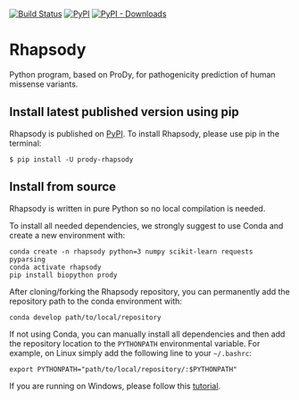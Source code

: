 [![Build Status](https://travis-ci.com/prody/rhapsody.svg?branch=master)](https://travis-ci.com/prody/rhapsody)
[![PyPI](https://img.shields.io/pypi/v/prody-rhapsody.svg)](https://pypi.org/project/prody-rhapsody/)
[![PyPI - Downloads](https://img.shields.io/pypi/dm/prody-rhapsody.svg)](http://rhapsody.csb.pitt.edu/download.php)

# Rhapsody
Python program, based on ProDy, for pathogenicity prediction of human missense variants.

## Install latest published version using pip
Rhapsody is published on [PyPI](https://pypi.org/). To install Rhapsody, please use pip in the terminal:
```console
$ pip install -U prody-rhapsody
```

## Install from source
Rhapsody is written in pure Python so no local compilation is needed.

To install all needed dependencies, we strongly suggest to use Conda and create a new environment with:
```console
conda create -n rhapsody python=3 numpy scikit-learn requests pyparsing
conda activate rhapsody
pip install biopython prody
```

After cloning/forking the Rhapsody repository, you can permanently add the repository path to the conda environment with:
```console
conda develop path/to/local/repository
```

If not using Conda, you can manually install all dependencies and then add the repository location to the `PYTHONPATH` environmental variable. For example, on Linux simply add the following line to your `~/.bashrc`:
```
export PYTHONPATH="path/to/local/repository/:$PYTHONPATH"
```

If you are running on Windows, please follow this [tutorial](https://stackoverflow.com/a/4855685).

